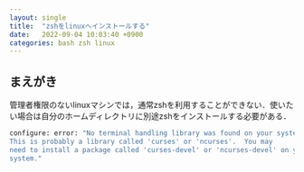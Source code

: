 ```yaml
---
layout: single
title:  "zshをlinuxへインストールする"
date:   2022-09-04 10:03:40 +0900
categories: bash zsh linux
---
```


## まえがき
管理者権限のないlinuxマシンでは，通常zshを利用することができない．使いたい場合は自分のホームディレクトリに別途zshをインストールする必要がある．


```bash
configure: error: "No terminal handling library was found on your system.
This is probably a library called 'curses' or 'ncurses'.  You may
need to install a package called 'curses-devel' or 'ncurses-devel' on your
system."
```

